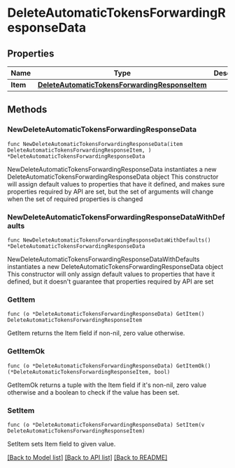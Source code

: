 # DeleteAutomaticTokensForwardingResponseData

## Properties

Name | Type | Description | Notes
------------ | ------------- | ------------- | -------------
**Item** | [**DeleteAutomaticTokensForwardingResponseItem**](DeleteAutomaticTokensForwardingResponseItem.md) |  | 

## Methods

### NewDeleteAutomaticTokensForwardingResponseData

`func NewDeleteAutomaticTokensForwardingResponseData(item DeleteAutomaticTokensForwardingResponseItem, ) *DeleteAutomaticTokensForwardingResponseData`

NewDeleteAutomaticTokensForwardingResponseData instantiates a new DeleteAutomaticTokensForwardingResponseData object
This constructor will assign default values to properties that have it defined,
and makes sure properties required by API are set, but the set of arguments
will change when the set of required properties is changed

### NewDeleteAutomaticTokensForwardingResponseDataWithDefaults

`func NewDeleteAutomaticTokensForwardingResponseDataWithDefaults() *DeleteAutomaticTokensForwardingResponseData`

NewDeleteAutomaticTokensForwardingResponseDataWithDefaults instantiates a new DeleteAutomaticTokensForwardingResponseData object
This constructor will only assign default values to properties that have it defined,
but it doesn't guarantee that properties required by API are set

### GetItem

`func (o *DeleteAutomaticTokensForwardingResponseData) GetItem() DeleteAutomaticTokensForwardingResponseItem`

GetItem returns the Item field if non-nil, zero value otherwise.

### GetItemOk

`func (o *DeleteAutomaticTokensForwardingResponseData) GetItemOk() (*DeleteAutomaticTokensForwardingResponseItem, bool)`

GetItemOk returns a tuple with the Item field if it's non-nil, zero value otherwise
and a boolean to check if the value has been set.

### SetItem

`func (o *DeleteAutomaticTokensForwardingResponseData) SetItem(v DeleteAutomaticTokensForwardingResponseItem)`

SetItem sets Item field to given value.



[[Back to Model list]](../README.md#documentation-for-models) [[Back to API list]](../README.md#documentation-for-api-endpoints) [[Back to README]](../README.md)


